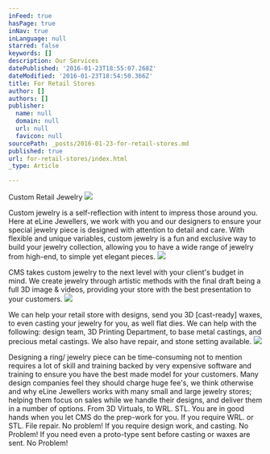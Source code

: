 ```yaml
---
inFeed: true
hasPage: true
inNav: true
inLanguage: null
starred: false
keywords: []
description: Our Services
datePublished: '2016-01-23T18:55:07.268Z'
dateModified: '2016-01-23T18:54:50.366Z'
title: For Retail Stores
author: []
authors: []
publisher:
  name: null
  domain: null
  url: null
  favicon: null
sourcePath: _posts/2016-01-23-for-retail-stores.md
published: true
url: for-retail-stores/index.html
_type: Article

---
```

Custom Retail Jewelry
![](https://the-grid-user-content.s3-us-west-2.amazonaws.com/85bc0bd8-a68b-41ff-9218-27fbcbf89231.jpg)

Custom jewelry is a self-reflection with intent to impress those around you. Here at eLine Jewellers, we work with you and our designers to ensure your special jewelry piece is designed with attention to detail and care.  With flexible and unique variables, custom jewelry is a fun and exclusive way to build your jewelry collection, allowing you to have a wide range of jewelry from high-end, to simple yet elegant pieces.
![](https://the-grid-user-content.s3-us-west-2.amazonaws.com/9cadc9fc-6bfd-495e-8ab8-08d4e1815cd5.jpg)

CMS takes custom jewelry to the next level with your client's budget in mind.  We create jewelry through artistic methods with the final draft being a full 3D image & videos, providing your store with the best presentation to your customers.  ![](https://the-grid-user-content.s3-us-west-2.amazonaws.com/de6db45a-7f98-47b9-a093-9bc82b06bb7f.jpg)

We can help your retail store with designs, send you 3D \[cast-ready\] waxes, to even casting your jewelry for you, as well flat dies.  We can help with the following: design team, 3D Printing Department, to base metal castings, and precious metal castings.  We also have repair, and stone setting available.
![](https://the-grid-user-content.s3-us-west-2.amazonaws.com/a64d5c87-ca93-46e8-ad4b-3773422d0598.jpg)

Designing a ring/ jewelry piece can be time-consuming not to mention requires a lot of skill and training backed by very expensive software and training to ensure you have the best made model for your customers.  Many design companies feel they should charge huge fee's, we think otherwise and why eLine Jewellers works with many small and large jewelry stores; helping them focus on sales while we handle their designs, and deliver them in a number of options.  From 3D Virtuals, to WRL. STL. You are in good hands when you let CMS do the prep-work for you.  If you require WRL. or STL. File repair. No problem!  If you require design work, and casting.  No Problem!  If you need even a proto-type sent before casting or waxes are sent.  No Problem!